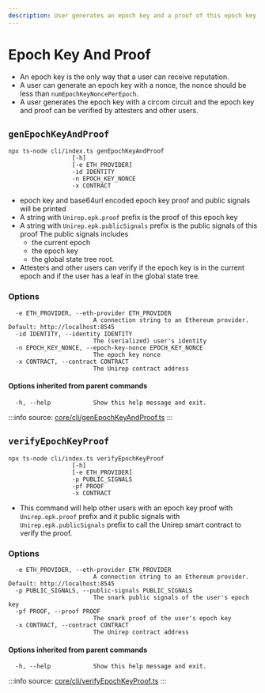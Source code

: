```yaml
---
description: User generates an epoch key and a proof of this epoch key
---
```


# Epoch Key And Proof

* An epoch key is the only way that a user can receive reputation.
* A user can generate an epoch key with a nonce, the nonce should be less than `numEpochKeyNoncePerEpoch`.
* A user generates the epoch key with a circom circuit and the epoch key and proof can be verified by attesters and other users.

## `genEpochKeyAndProof`

```
npx ts-node cli/index.ts genEpochKeyAndProof 
                  [-h] 
                  [-e ETH_PROVIDER] 
                  -id IDENTITY 
                  -n EPOCH_KEY_NONCE 
                  -x CONTRACT
```

* epoch key and base64url encoded epoch key proof and public signals will be printed
* A string with `Unirep.epk.proof` prefix is the proof of this epoch key
* A string with `Unirep.epk.publicSignals` prefix is the public signals of this proof The public signals includes
  * the current epoch
  * the epoch key
  * the global state tree root.
* Attesters and other users can verify if the epoch key is in the current epoch and if the user has a leaf in the global state tree.

### Options

```
  -e ETH_PROVIDER, --eth-provider ETH_PROVIDER
                        A connection string to an Ethereum provider. Default: http://localhost:8545
  -id IDENTITY, --identity IDENTITY
                        The (serialized) user's identity
  -n EPOCH_KEY_NONCE, --epoch-key-nonce EPOCH_KEY_NONCE
                        The epoch key nonce
  -x CONTRACT, --contract CONTRACT
                        The Unirep contract address
```

#### Options inherited from parent commands <a href="#options-inherited-from-parent-commands" id="options-inherited-from-parent-commands"></a>

```
  -h, --help            Show this help message and exit.
```

:::info
source: [core/cli/genEpochKeyAndProof.ts](https://github.com/Unirep/Unirep/blob/5ef3fa8ed70761e0d128fe054bcdb6c72be2f7a1/packages/core/cli/genEpochKeyAndProof.ts)
:::

## `verifyEpochKeyProof`

```
npx ts-node cli/index.ts verifyEpochKeyProof 
                  [-h] 
                  [-e ETH_PROVIDER] 
                  -p PUBLIC_SIGNALS 
                  -pf PROOF 
                  -x CONTRACT
```

* This command will help other users with an epoch key proof with `Unirep.epk.proof` prefix and it public signals with `Unirep.epk.publicSignals` prefix to call the Unirep smart contract to verify the proof.

### Options

```
  -e ETH_PROVIDER, --eth-provider ETH_PROVIDER
                        A connection string to an Ethereum provider. Default: http://localhost:8545
  -p PUBLIC_SIGNALS, --public-signals PUBLIC_SIGNALS
                        The snark public signals of the user's epoch key
  -pf PROOF, --proof PROOF
                        The snark proof of the user's epoch key
  -x CONTRACT, --contract CONTRACT
                        The Unirep contract address
```

#### Options inherited from parent commands <a href="#options-inherited-from-parent-commands" id="options-inherited-from-parent-commands"></a>

```
  -h, --help            Show this help message and exit.
```

:::info
source: [core/cli/verifyEpochKeyProof.ts](https://github.com/Unirep/Unirep/blob/5ef3fa8ed70761e0d128fe054bcdb6c72be2f7a1/packages/core/cli/verifyEpochKeyProof.ts)
:::